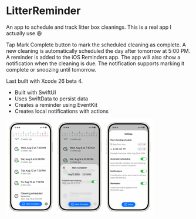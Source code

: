 # LitterReminder
An app to schedule and track litter box cleanings. This is a real app I actually use 😆

Tap Mark Complete button to mark the scheduled cleaning as complete. A new cleaning is automatically scheduled the day after tomorrow at 5:00 PM. A reminder is added to the iOS Reminders app. The app will also show a notification when the cleaning is due. The notification supports marking it complete or snoozing until tomorrow.

Last built with Xcode 26 beta 4.

- Built with SwiftUI
- Uses SwiftData to persist data
- Creates a reminder using EventKit
- Creates local notifications with actions

<img src="screenshot.png" alt="App screenshot" width="400">
